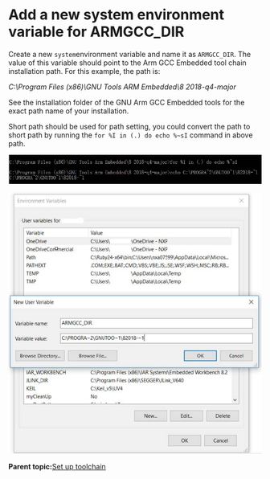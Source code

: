 # Add a new system environment variable for ARMGCC\_DIR

Create a new `system`environment variable and name it as `ARMGCC_DIR`. The value of this variable should point to the Arm GCC Embedded tool chain installation path. For this example, the path is:

*C:\\Program Files \(x86\)\\GNU Tools ARM Embedded\\8 2018-q4-major*

See the installation folder of the GNU Arm GCC Embedded tools for the exact path name of your installation.

Short path should be used for path setting, you could convert the path to short path by running the `for %I in (.) do echo %~sI` command in above path.

![](../images/armgcc_convert_path_to_short_path.jpg "Convert path to short path")

![](../images/armgcc_add_armgcc_dir_system_variable.png "Add ARMGCC_DIR system variable")

**Parent topic:**[Set up toolchain](../topics/set_up_toolchain.md)

